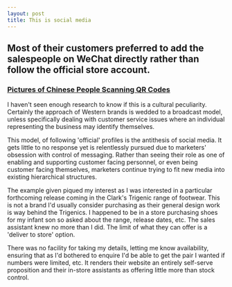 ```yaml
---
layout: post
title: This is social media
---
```


## Most of their customers preferred to add the salespeople on WeChat directly rather than follow the official store account.

### [Pictures of Chinese People Scanning QR Codes](https://medium.com/chrysaora-weekly/pictures-of-chinese-people-scanning-qr-codes-a564047ec58f)

I haven't seen enough research to know if this is a cultural peculiarity. Certainly the approach of Western brands is wedded to a broadcast model, unless specifically dealing with customer service issues where an individual representing the business may identify themselves. 

This model, of following 'official' profiles is the antithesis of social media. It gets little to no response yet is relentlessly pursued due to marketers' obsession with control of messaging. Rather than seeing their role as one of enabling and supporting customer facing personnel, or even being customer facing themselves, marketers continue trying to fit new media into existing hierarchical structures.

The example given piqued my interest as I was interested in a particular forthcoming release coming in the Clark's Trigenic range of footwear. This is not a brand I'd usually consider purchasing as their general design work is way behind the Trigenics. I happened to be in a store purchasing shoes for my infant son so asked about the range, release dates, etc. The sales assistant knew no more than I did. The limit of what they can offer is a 'deliver to store' option. 

There was no facility for taking my details, letting me know availability, ensuring that as I'd bothered to enquire I'd be able to get the pair I wanted if numbers were limited, etc. It renders their website an entirely self-serve proposition and their in-store assistants as offering little more than stock control.